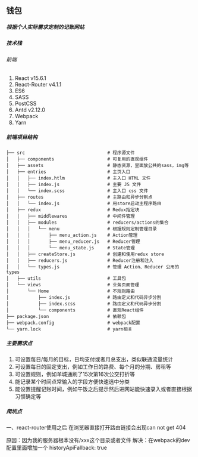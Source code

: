 ## 钱包

##### 根据个人实际需求定制的记账网站

##### 技术栈

###### 前端

1. React v15.6.1
2. React-Router v4.1.1
3. ES6
4. SASS
5. PostCSS
6. Antd v2.12.0
7. Webpack
8. Yarn

##### 前端项目结构

```
├── src                               # 程序源文件
│   ├── components                    # 可复用的直观组件
│   ├── assets                        # 静态资源，里面放公共的sass，img等
│   ├── entries                       # 主页入口
│   │   ├── index.htlm                # 主入口 HTML 文件
│   │   ├── index.js                  # 主要 JS 文件
│   │   └── index.scss                # 主入口 css 文件
│   ├── routes                        # 主路由和异步分割点
│   │   └── index.js                  # 用store启动主程序路由
│   ├── redux                         # Redux指定块
│   │   ├── middlewares               # 中间件管理
│   │   ├── modules                   # reducers/actions的集合
│   │   │   └── menu                  # 根据规则定制管理目录
│   │   │       ├── menu_action.js    # Action管理
│   │   │       ├── menu_reducer.js   # Reducer管理
│   │   │       └── menu_state.js     # State管理
│   │   ├── createStore.js            # 创建和使用redux store
│   │   ├── reducers.js               # Reducer注册和注入
│   │   └── types.js                  # 管理 Action、Reducer 公用的 types
│   ├── utils                         # 工具包
│   └── views                         # 业务页面管理
│       └── Home                      # 不规则路由
│           ├── index.js              # 路由定义和代码异步分割
│           ├── index.scss            # 路由定义和代码异步分割
│           └── components            # 直观React组件
├── package.json                      # 依赖包
├── webpack.config                    # webpack配置
└── yarn.lock                         # yarn相关
```

##### 主要需求点

1. 可设置每日/每月的目标，日均支付或者月总支出，类似联通流量统计
2. 可设置每日的固定支出，例如工作日的路费、每个月的分期、房租等
3. 可设置规则，例如羊城通刷了15次第16次公交打折等
4. 能记录某个时间点常输入的字段方便快速选中分类
5. 能设置提醒记账时间，例如午饭之后提示然后进网站能快速录入或者直接根据习惯确定等

##### 爬坑点

一、react-router使用之后 在浏览器直接打开路由链接会出现can not get 404

原因：因为我的服务器根本没有/xxx这个目录或者文件
解决：在webpack的dev配置里面增加一个 historyApiFallback: true

